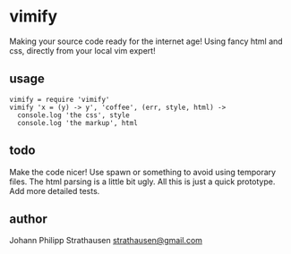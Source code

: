 # vimify

Making your source code ready for the internet age! Using fancy html and css,
directly from your local vim expert!

## usage

    vimify = require 'vimify'
    vimify 'x = (y) -> y', 'coffee', (err, style, html) ->
      console.log 'the css', style
      console.log 'the markup', html

## todo

Make the code nicer! Use spawn or something to avoid using temporary files.
The html parsing is a little bit ugly. All this is just a quick prototype.
Add more detailed tests.

## author

Johann Philipp Strathausen <strathausen@gmail.com>
